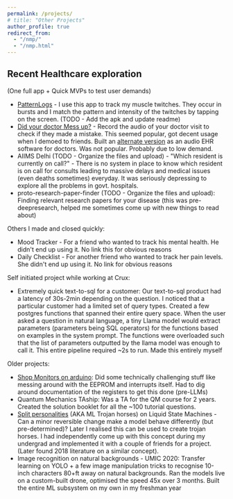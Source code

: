 ```yaml
---
permalink: /projects/
# title: "Other Projects"
author_profile: true
redirect_from: 
  - "/nmp/"
  - "/nmp.html"
---
```

## Recent Healthcare exploration 
(One full app + Quick MVPs to test user demands)
- [PatternLogs](https://github.com/mvakde/PatternLogs) - I use this app to track my muscle twitches. They occur in bursts and I match the pattern and intensity of the twitches by tapping on the screen. (TODO - Add the apk and update readme)
- [Did your doctor Mess up?](https://mvakde.github.io/demo/) - Record the audio of your doctor visit to check if they made a mistake. This seemed popular, got decent usage when I demoed to friends. Built an [alternate version](https://mvakde.github.io/demo2/) as an audio EHR software for doctors. Was not popular. Probably due to low demand.
- AIIMS Delhi (TODO - Organize the files and upload) - "Which resident is currently on call?" - There is no system in place to know which resident is on call for consults leading to massive delays and medical issues (even deaths sometimes) everyday. It was seriously depressing to explore all the problems in govt. hospitals. 
- proto-research-paper-finder (TODO - Organize the files and upload): Finding relevant research papers for your disease (this was pre-deepresearch, helped me sometimes come up with new things to read about)

Others I made and closed quickly:
- Mood Tracker - For a friend who wanted to track his mental health. He didn't end up using it. No link this for obvious reasons
- Daily Checklist - For another friend who wanted to track her pain levels. She didn't end up using it. No link for obvious reasons

Self initiated project while working at Crux:
- Extremely quick text-to-sql for a customer: Our text-to-sql product had a latency of 30s-2min depending on the question. I noticed that a particular customer had a limited set of query types. Created a few postgres functions that spanned their entire query space. When the user asked a question in natural language, a tiny Llama model would extract parameters (parameters being SQL operators) for the functions based on examples in the system prompt. The functions were overloaded such that the list of parameters outputted by the llama model was enough to call it. This entire pipeline required ~2s to run. Made this entirely myself

Older projects:
- [Shop Monitors on arduino](https://github.com/mvakde/shop-monitors): Did some technically challenging stuff like messing around with the EEPROM and interrupts itself. Had to dig around documentation of the registers to get this done (pre-LLMs)
- Quantum Mechanics TAship: Was a TA for the QM course for 2 years. Created the solution booklet for all the ~100 tutorial questions. 
- [Split personalities](/files/Report_Split_Personality_Simulation.pdf) (AKA ML Trojan horses) on Liquid State Machines - Can a minor reversible change make a model behave differently (but pre-determined)? Later I realised this can be used to create trojan horses. I had independently come up with this concept during my undergrad and implemented it with a couple of friends for a project. (Later found 2018 literature on a similar concept).
- Image recognition on natural backgrounds - UMIC 2020: Transfer learning on YOLO + a few image manipulation tricks to recognise 10-inch characters 80+ft away on natural backgrounds. Ran the models live on a custom-built drone, optimised the speed 45x over 3 months. Built the entire ML subsystem on my own in my freshman year

<!-- > **NOTE**: This has NOT been updated for a long time. Was a WIP, will be cringe.  

(Need to add : Machine Learning @ UMIC, Research Intern @ Paris, etc.)  
  
Simulating a brain disorder @ MELODE Labs, IITB [Link](/files/Report_Split_Personality_Simulation.pdf)
------
● Novel Idea: Simulated a brain disorder using neuromorphic computing principles   

Bachelor's Thesis @ LOQM, IITB [Link](/files/Bachelor's-Thesis-Mithil.pdf)
------
● Discovered parameters allowing 0% radiation losses in a photonic crystal  

Self-Balancing Arm
------
● Built a self-balancing arm using propellers fed with IMU and potentiometer data   
● Deployed a PID control algorithm with a kalman filter

Optical Character Reader
------
● Built an OCR to scan printed paper powered by a 2D Convoluted NN using Keras  
● Optimized the algorithm using Transfer Learning and data augmentation  
● 90% accuracy: Chars74k dataset; 80% accuracy on printed paper  

Shop Monitor [Link](https://github.com/mvakde/shop-monitors)
------
● Engineered a 2-in-1 Burglar Alarm and Fire sensor using an Arduino  
● Implemented advanced techniques that modified the Arduino functionality  

Parity-Time Symmetry [Link](https://github.com/mvakde/parity-time-symmetry)
------
● Non-hermitian hamiltonians: Implemented the Abeles’ matrix formalism in python  
● Plotted non-trivial ATRs and CPA laser points  

Chaotic Attractors [Link](/files/Strange-Attractors.pdf)
------
● Calculated multidimensional chaotic trajectories of 5 attractors using Runge-Kutta methods  

Analysis of proton-proton collisions [Link](https://github.com/mvakde/proton-collision-analysis)
------
● Reconfirmed deviations from the expected results of the transverse momentum of emitted particles  
● Analyzed 19 million datapoints (Monte Carlo data of 13 TeV collisions) in CERN’s ROOT  

Quantum Computing Reading Project [Link](/files/Quantum-Computing-Mithil-Vakde.pdf)
------
● Studied the basics of QIC and various quantum algorithms including the Deutsch-Jozsa, Quantum Fourier
Transform, Grover’s algorithm, and their implementations using quantum gates on Qiskit   -->

